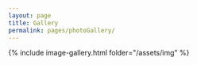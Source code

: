```yaml
---
layout: page
title: Gallery
permalink: pages/photoGallery/
---
```


{% include image-gallery.html folder="/assets/img" %}
